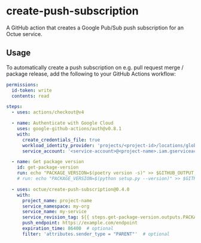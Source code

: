 # create-push-subscription
A GitHub action that creates a Google Pub/Sub push subscription for an Octue service.

## Usage
To automatically create a push subscription on e.g. pull request merge / package release, add the following to your
GitHub Actions workflow:

```yaml
permissions:
  id-token: write
  contents: read

steps:
  - uses: actions/checkout@v4

  - name: Authenticate with Google Cloud
    uses: google-github-actions/auth@v0.8.1
    with:
      create_credentials_file: true
      workload_identity_provider: 'projects/<project-id>/locations/global/workloadIdentityPools/<pool-name>/providers/<provider-name>'
      service_account: '<service-account>@<project-name>.iam.gserviceaccount.com'

  - name: Get package version
    id: get-package-version
    run: echo "PACKAGE_VERSION=$(poetry version -s)" >> $GITHUB_OUTPUT
    # run: echo "PACKAGE_VERSION=$(python setup.py --version)" >> $GITHUB_OUTPUT  <- Use this instead if your package uses a `setup.py` file.

  - uses: octue/create-push-subscription@0.4.0
    with:
      project_name: project-name
      service_namespace: my-org
      service_name: my-service
      service_revision_tag: ${{ steps.get-package-version.outputs.PACKAGE_VERSION }}  # optional
      push_endpoint: https://example.com/endpoint
      expiration_time: 86400  # optional
      filter: 'attributes.sender_type = "PARENT"'  # optional

```

